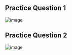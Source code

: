 ## Practice Question 1
![image](https://github.com/michaelokoroike/Courses/assets/39680418/c19b6abd-01d4-46e9-a453-6d35169b8ba1)

## Practice Question 2
![image](https://github.com/michaelokoroike/Courses/assets/39680418/2808d945-8f0c-4620-af40-925856b9f994)

